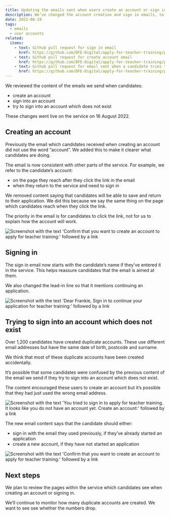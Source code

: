 ```yaml
---
title: Updating the emails sent when users create an account or sign in
description: We’ve changed the account creation and sign in emails, to make it easier for users to understand the processes.
date: 2022-08-19
tags:
  - emails
  - user accounts
related:
  items:
    - text: Github pull request for sign in email
      href: https://github.com/DFE-Digital/apply-for-teacher-training/pull/7292
    - text: Github pull request for create account email
      href: https://github.com/DFE-Digital/apply-for-teacher-training/pull/7295
    - text: Github pull request for email sent when a candidate tries to sign into an account which does not exist
      href: https://github.com/DFE-Digital/apply-for-teacher-training/pull/7268
---
```


We reviewed the content of the emails we send when candidates:

- create an account
- sign into an account
- try to sign into an account which does not exist

These changes went live on the service on 16 August 2022.

## Creating an account

Previously the email which candidates received when creating an account did not use the word “account”. We added this to make it clearer what candidates are doing.

The email is now consistent with other parts of the service. For example, we refer to the candidate’s account:

- on the page they reach after they click the link in the email
- when they return to the service and need to sign in

We removed content saying that candidates will be able to save and return to their application. We did this because we say the same thing on the page which candidates reach when they click the link.

The priority in the email is for candidates to click the link, not for us to explain how the account will work.

![Screenshot with the text 'Confirm that you want to create an account to apply for teacher training:' followed by a link](updated-create-account-email.png "Updated email sent when creating an account")

## Signing in

The sign in email now starts with the candidate’s name if they’ve entered it in the service. This helps reassure candidates that the email is aimed at them.

We also changed the lead-in line so that it mentions continuing an application.

![Screenshot with the text 'Dear Frankie, Sign in to continue your application for teacher training:' followed by a link](updated-sign-in-email.png "Updated email sent when signing in")

## Trying to sign into an account which does not exist

Over 1,200 candidates have created duplicate accounts. These use different email addresses but have the same date of birth, postcode and surname.

We think that most of these duplicate accounts have been created accidentally.

It’s possible that some candidates were confused by the previous content of the email we send if they try to sign into an account which does not exist.

The content encouraged these users to create an account but it’s possible that they had just used the wrong email address.

![Screenshot with the text 'You tried to sign in to apply for teacher training. It looks like you do not have an account yet. Create an account:' followed by a link](sign-in-no-account-before.png "Previous email sent when signing into an account that does not exist")

The new email content says that the candidate should either:

- sign in with the email they used previously, if they’ve already started an application
- create a new account, if they have not started an application

![Screenshot with the text 'Confirm that you want to create an account to apply for teacher training:' followed by a link](sign-in-no-account-after.png  "New email sent when signing in with an account that doesn’t exist")

## Next steps

We plan to review the pages within the service which candidates see when creating an account or signing in.

We’ll continue to monitor how many duplicate accounts are created. We want to see see whether the numbers drop.
